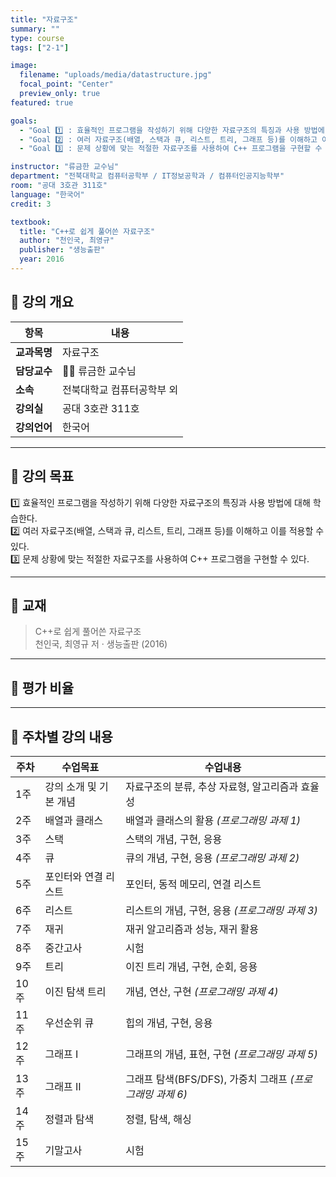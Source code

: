 ```yaml
---
title: "자료구조"
summary: ""
type: course
tags: ["2-1"]

image:
  filename: "uploads/media/datastructure.jpg"
  focal_point: "Center"
  preview_only: true
featured: true

goals:
  - "Goal 1️⃣ : 효율적인 프로그램을 작성하기 위해 다양한 자료구조의 특징과 사용 방법에 대해 학습한다."
  - "Goal 2️⃣ : 여러 자료구조(배열, 스택과 큐, 리스트, 트리, 그래프 등)를 이해하고 이를 적용할 수 있다."
  - "Goal 3️⃣ : 문제 상황에 맞는 적절한 자료구조를 사용하여 C++ 프로그램을 구현할 수 있다."

instructor: "류금한 교수님"
department: "전북대학교 컴퓨터공학부 / IT정보공학과 / 컴퓨터인공지능학부"
room: "공대 3호관 311호"
language: "한국어"
credit: 3

textbook:
  title: "C++로 쉽게 풀어쓴 자료구조"
  author: "천인국, 최영규"
  publisher: "생능출판"
  year: 2016
---
```


<!--more-->

## 📘 강의 개요

| 항목 | 내용 |
|------|------|
| **교과목명** | 자료구조 |
| **담당교수** | 🧑‍🏫 류금한 교수님 |
| **소속** | 전북대학교 컴퓨터공학부 외 |
| **강의실** | 공대 3호관 311호 |
| **강의언어** | 한국어 |

---

## 🎯 강의 목표

1️⃣ 효율적인 프로그램을 작성하기 위해 다양한 자료구조의 특징과 사용 방법에 대해 학습한다.  
2️⃣ 여러 자료구조(배열, 스택과 큐, 리스트, 트리, 그래프 등)를 이해하고 이를 적용할 수 있다.  
3️⃣ 문제 상황에 맞는 적절한 자료구조를 사용하여 C++ 프로그램을 구현할 수 있다.

---

## 📖 교재

> C++로 쉽게 풀어쓴 자료구조  
> 천인국, 최영규 저 · 생능출판 (2016)

---

## 🧮 평가 비율

<canvas id="evaluationChart" width="400" height="400"></canvas>

<script src="https://cdn.jsdelivr.net/npm/chart.js"></script>
<script>
const ctx = document.getElementById('evaluationChart');
new Chart(ctx, {
  type: 'pie',
  data: {
    labels: ['중간고사', '기말고사', '과제', '출석'],
    datasets: [{
      data: [35, 35, 25, 5],
      backgroundColor: ['#9ad0f5', '#ffb7b2', '#b5ead7', '#ffdac1'],
      borderColor: '#222',
      borderWidth: 2
    }]
  },
  options: {
    plugins: {
      legend: {
        position: 'bottom',
        labels: { color: '#ddd', font: { size: 14 } }
      }
    }
  }
});
</script>

---

## 📆 주차별 강의 내용

| 주차 | 수업목표 | 수업내용 |
|------|-----------|-----------|
| 1주 | 강의 소개 및 기본 개념 | 자료구조의 분류, 추상 자료형, 알고리즘과 효율성 |
| 2주 | 배열과 클래스 | 배열과 클래스의 활용 *(프로그래밍 과제 1)* |
| 3주 | 스택 | 스택의 개념, 구현, 응용 |
| 4주 | 큐 | 큐의 개념, 구현, 응용 *(프로그래밍 과제 2)* |
| 5주 | 포인터와 연결 리스트 | 포인터, 동적 메모리, 연결 리스트 |
| 6주 | 리스트 | 리스트의 개념, 구현, 응용 *(프로그래밍 과제 3)* |
| 7주 | 재귀 | 재귀 알고리즘과 성능, 재귀 활용 |
| 8주 | 중간고사 | 시험 |
| 9주 | 트리 | 이진 트리 개념, 구현, 순회, 응용 |
| 10주 | 이진 탐색 트리 | 개념, 연산, 구현 *(프로그래밍 과제 4)* |
| 11주 | 우선순위 큐 | 힙의 개념, 구현, 응용 |
| 12주 | 그래프 I | 그래프의 개념, 표현, 구현 *(프로그래밍 과제 5)* |
| 13주 | 그래프 II | 그래프 탐색(BFS/DFS), 가중치 그래프 *(프로그래밍 과제 6)* |
| 14주 | 정렬과 탐색 | 정렬, 탐색, 해싱 |
| 15주 | 기말고사 | 시험 |
